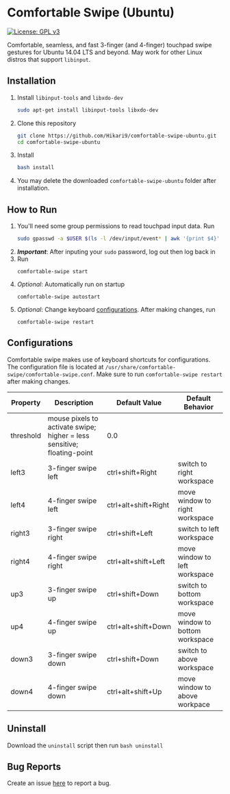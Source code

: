 # Comfortable Swipe (Ubuntu)
[![License: GPL v3](https://img.shields.io/badge/License-GPL%20v3-blue.svg)](https://www.gnu.org/licenses/gpl-3.0)  

Comfortable, seamless, and fast 3-finger (and 4-finger) touchpad swipe gestures for Ubuntu 14.04 LTS and beyond. May work for other Linux distros that support `libinput`.

## Installation

1. Install `libinput-tools` and `libxdo-dev`
    
    ```bash
    sudo apt-get install libinput-tools libxdo-dev
    ```

2. Clone this repository
    
    ```bash
    git clone https://github.com/Hikari9/comfortable-swipe-ubuntu.git
    cd comfortable-swipe-ubuntu
    ```

3. Install

    ```bash
    bash install
    ```

4. You may delete the downloaded `comfortable-swipe-ubuntu` folder after installation.

## How to Run

1. You'll need some group permissions to read touchpad input data. Run
    ```bash
    sudo gpasswd -a $USER $(ls -l /dev/input/event* | awk '{print $4}' | head --line=1)
    ```
2. ***Important***: After inputing your `sudo` password, log out then log back in
3. Run
    ```
    comfortable-swipe start
    ```
4. _Optional_: Automatically run on startup
    ```
    comfortable-swipe autostart
    ```
5. _Optional_: Change keyboard [configurations](#configurations). After making changes, run
    ```
    comfortable-swipe restart
    ```

## Configurations
Comfortable swipe makes use of keyboard shortcuts for configurations. The configuration file is located at `/usr/share/comfortable-swipe/comfortable-swipe.conf`. Make sure to run `comfortable-swipe restart` after making changes.

Property  | Description | Default Value | Default Behavior
--------- | ----------- | -------------- | -----
threshold | mouse pixels to activate swipe; higher = less sensitive; floating-point | 0.0
left3     | 3-finger swipe left | ctrl+shift+Right | switch to right workspace
left4     | 4-finger swipe left | ctrl+alt+shift+Right | move window to right workspace
right3    | 3-finger swipe right | ctrl+shift+Left | switch to left workspace
right4    | 4-finger swipe right | ctrl+alt+shift+Left | move window to left workspace
up3       | 3-finger swipe up | ctrl+shift+Down | switch to bottom workspace
up4       | 4-finger swipe up | ctrl+alt+shift+Down | move window to bottom workspace
down3     | 3-finger swipe down | ctrl+shift+Down | switch to above workspace
down4     | 4-finger swipe down | ctrl+alt+shift+Up | move window to above workpace

## Uninstall
Download the `uninstall` script then run `bash uninstall`  

## Bug Reports
Create an issue [here](https://github.com/Hikari9/comfortable-swipe-ubuntu/issues/new) to report a bug.
